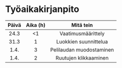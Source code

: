 # Työaikakirjanpito
|Päivä|Aika (h)|         Mitä tein      |
|:---:|:------:|:----------------------:|
|24.3 |<1      |Vaatimusmäärittely      |
|31.3 |1       |Luokkien suunnittelua   |
|1.4. |3       |Pelilaudan muodostaminen|
|1.4. |2       |Ruutujen klikkaaminen   |
